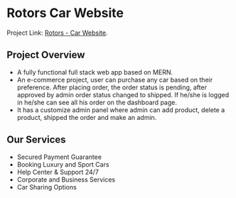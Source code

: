 # Rotors Car Website

Project Link: [Rotors - Car Website](https://car-website-60d79.web.app/).

## Project Overview

- A fully functional full stack web app based on MERN.
- An e-commerce project, user can purchase any car based on their preference. After placing order, the order status is pending, after approved by admin order status changed to shipped. If he/she is logged in he/she can see all his order on the dashboard page.
- It has a customize admin panel where admin can add product, delete a product, shipped the order and make an admin.

## Our Services

- Secured Payment Guarantee
- Booking Luxury and Sport Cars
- Help Center & Support 24/7
- Corporate and Business Services
- Car Sharing Options
